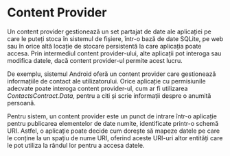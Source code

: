 # Content Provider

Un content provider gestionează un set partajat de date ale aplicației pe care
le puteți stoca în sistemul de fișiere, într-o bază de date SQLite, pe web sau
în orice altă locație de stocare persistentă la care aplicația poate
accesa. Prin intermediul content provider-ului, alte aplicații pot interoga sau
modifica datele, dacă content provider-ul permite acest lucru.

De exemplu, sistemul Android oferă un content provider care gestionează
informațiile de contact ale utilizatorului. Orice aplicație cu permisiunile
adecvate poate interoga content provider-ul, cum ar fi utilizarea
*ContactsContract.Data*, pentru a citi și scrie informații despre o anumită
persoană.

Pentru sistem, un content provider este un punct de intrare într-o aplicație
pentru publicarea elementelor de date numite, identificate printr-o schemă URI.
Astfel, o aplicație poate decide cum dorește să mapeze datele pe care le
conține la un spațiu de nume URI, oferind aceste URI-uri altor entități care le
pot utiliza la rândul lor pentru a accesa datele.
